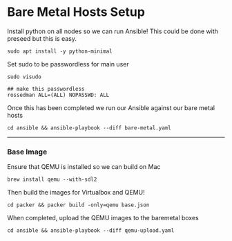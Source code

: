 # Bare Metal Hosts Setup

Install python on all nodes so we can run Ansible! This could be done with preseed but this is easy.

```
sudo apt install -y python-minimal
```

Set sudo to be passwordless for main user

```
sudo visudo

## make this passwordless
rossedman ALL=(ALL) NOPASSWD: ALL
```

Once this has been completed we run our Ansible against our bare metal hosts

```
cd ansible && ansible-playbook --diff bare-metal.yaml
```

---

### Base Image

Ensure that QEMU is installed so we can build on Mac

```
brew install qemu --with-sdl2
```

Then build the images for Virtualbox and QEMU!

```
cd packer && packer build -only=qemu base.json
```

When completed, upload the QEMU images to the baremetal boxes

```
cd ansible && ansible-playbook --diff qemu-upload.yaml
```